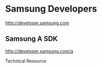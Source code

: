 # Samsung Developers
http://developer.samsung.com

Samsung A SDK
---------------
http://developer.samsung.com/a

Technical Resource
